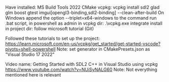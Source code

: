 Have installed:
MS Build Tools 2022
CMake
vcpkg:
    vcpkg install sdl2 glad glm boost gtest imgui[opengl3-binding,sdl2-binding] --clean-after-build
    On Windows append the option --triplet=x64-windows to the command
    run .bat script, in powershell as admin in vcpkg dir: .\vcpkg.exe integrate install
    in project dir: follow microsoft tutorial
(Git)

Followed these tutorials to set up the project:
https://learn.microsoft.com/en-us/vcpkg/get_started/get-started-vscode?pivots=shell-powershell
Note: set generator in CMakePresets.json as "Visual Studio 17 2022"

Video name: Getting Started with SDL2 C++ in Visual Studio using vcpkg
https://www.youtube.com/watch?v=NUiSyNALG60
Note: Not everything mentioned here is relevant